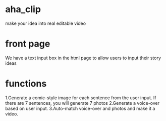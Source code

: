 # aha_clip
make your idea into real editable video

# front page
We have a text input box in the html page to allow users to input their story ideas

# functions
1.Generate a comic-style image for each sentence from the user input. If there are 7 sentences, you will generate 7 photos
2.Generate a voice-over based on user input.
3.Auto-match voice-over and photos and make it a video. 
